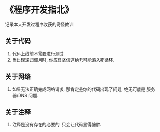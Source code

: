 # 《程序开发指北》

记录本人开发过程中收获的奇怪教训

## 关于代码

1. 代码上线前不需要进行测试.
2. 当出现递归调用时, 你应该坚信这绝无可能落入死循环.

## 关于网络

1. 如果无法正确完成网络请求, 那肯定是你的代码出现了问题; 绝无可能是 服务器/DNS 问题.

## 关于注释

1. 注释是没有存在的必要的, 只会让代码显得臃肿.

